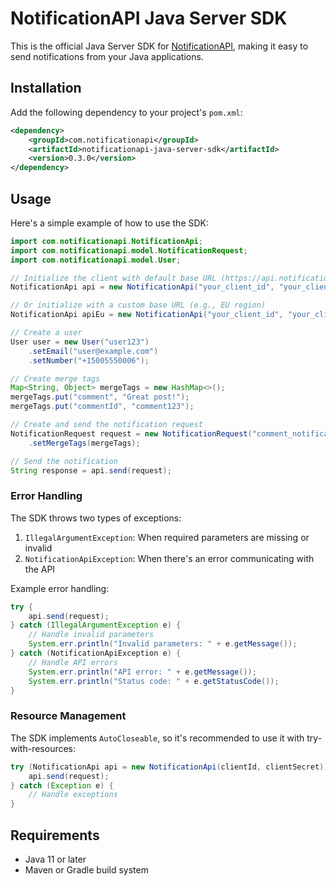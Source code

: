 # NotificationAPI Java Server SDK

This is the official Java Server SDK for [NotificationAPI](https://www.notificationapi.com), making it easy to send notifications from your Java applications.

## Installation

Add the following dependency to your project's `pom.xml`:

```xml
<dependency>
    <groupId>com.notificationapi</groupId>
    <artifactId>notificationapi-java-server-sdk</artifactId>
    <version>0.3.0</version>
</dependency>
```

## Usage

Here's a simple example of how to use the SDK:

```java
import com.notificationapi.NotificationApi;
import com.notificationapi.model.NotificationRequest;
import com.notificationapi.model.User;

// Initialize the client with default base URL (https://api.notificationapi.com)
NotificationApi api = new NotificationApi("your_client_id", "your_client_secret");

// Or initialize with a custom base URL (e.g., EU region)
NotificationApi apiEu = new NotificationApi("your_client_id", "your_client_secret", "https://api.eu.notificationapi.com");

// Create a user
User user = new User("user123")
    .setEmail("user@example.com")
    .setNumber("+15005550006");

// Create merge tags
Map<String, Object> mergeTags = new HashMap<>();
mergeTags.put("comment", "Great post!");
mergeTags.put("commentId", "comment123");

// Create and send the notification request
NotificationRequest request = new NotificationRequest("comment_notification", user)
    .setMergeTags(mergeTags);

// Send the notification
String response = api.send(request);
```

### Error Handling

The SDK throws two types of exceptions:

1. `IllegalArgumentException`: When required parameters are missing or invalid
2. `NotificationApiException`: When there's an error communicating with the API

Example error handling:

```java
try {
    api.send(request);
} catch (IllegalArgumentException e) {
    // Handle invalid parameters
    System.err.println("Invalid parameters: " + e.getMessage());
} catch (NotificationApiException e) {
    // Handle API errors
    System.err.println("API error: " + e.getMessage());
    System.err.println("Status code: " + e.getStatusCode());
}
```

### Resource Management

The SDK implements `AutoCloseable`, so it's recommended to use it with try-with-resources:

```java
try (NotificationApi api = new NotificationApi(clientId, clientSecret)) {
    api.send(request);
} catch (Exception e) {
    // Handle exceptions
}
```

## Requirements

- Java 11 or later
- Maven or Gradle build system
